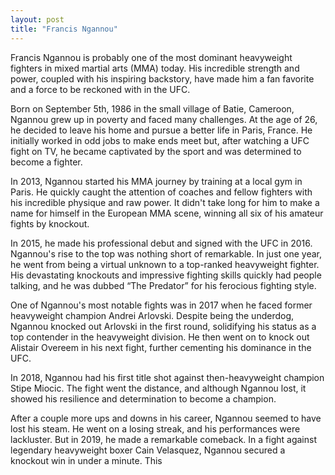 ```yaml
---
layout: post
title: "Francis Ngannou"
---
```


Francis Ngannou is probably one of the most dominant heavyweight fighters in mixed martial arts (MMA) today. His incredible strength and power, coupled with his inspiring backstory, have made him a fan favorite and a force to be reckoned with in the UFC.

Born on September 5th, 1986 in the small village of Batie, Cameroon, Ngannou grew up in poverty and faced many challenges. At the age of 26, he decided to leave his home and pursue a better life in Paris, France. He initially worked in odd jobs to make ends meet but, after watching a UFC fight on TV, he became captivated by the sport and was determined to become a fighter.

In 2013, Ngannou started his MMA journey by training at a local gym in Paris. He quickly caught the attention of coaches and fellow fighters with his incredible physique and raw power. It didn't take long for him to make a name for himself in the European MMA scene, winning all six of his amateur fights by knockout.

In 2015, he made his professional debut and signed with the UFC in 2016. Ngannou's rise to the top was nothing short of remarkable. In just one year, he went from being a virtual unknown to a top-ranked heavyweight fighter. His devastating knockouts and impressive fighting skills quickly had people talking, and he was dubbed “The Predator” for his ferocious fighting style.

One of Ngannou's most notable fights was in 2017 when he faced former heavyweight champion Andrei Arlovski. Despite being the underdog, Ngannou knocked out Arlovski in the first round, solidifying his status as a top contender in the heavyweight division. He then went on to knock out Alistair Overeem in his next fight, further cementing his dominance in the UFC.

In 2018, Ngannou had his first title shot against then-heavyweight champion Stipe Miocic. The fight went the distance, and although Ngannou lost, it showed his resilience and determination to become a champion.

After a couple more ups and downs in his career, Ngannou seemed to have lost his steam. He went on a losing streak, and his performances were lackluster. But in 2019, he made a remarkable comeback. In a fight against legendary heavyweight boxer Cain Velasquez, Ngannou secured a knockout win in under a minute. This

